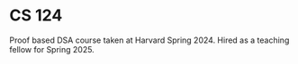 # CS 124

Proof based DSA course taken at Harvard Spring 2024. Hired as a teaching fellow for Spring 2025.

